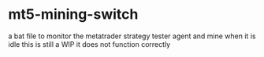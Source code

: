 # mt5-mining-switch
a bat file to monitor the metatrader strategy tester agent and mine when it is idle
this is still a WIP it does not function correctly
